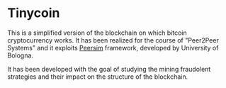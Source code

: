 # Tinycoin
This is a simplified version of the blockchain on which bitcoin cryptocurrency works. It has been realized for the course of "Peer2Peer Systems" and it exploits [Peersim](http://peersim.sourceforge.net/) framework, developed by University of Bologna.

It has been developed with the goal of studying the mining fraudolent strategies and their impact on the structure of the blockchain.
